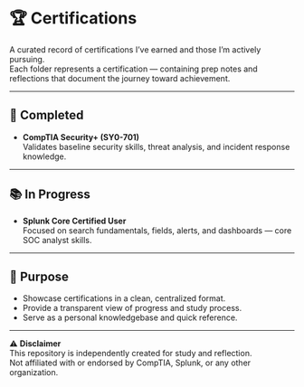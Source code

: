# 🏆 Certifications 

A curated record of certifications I’ve earned and those I’m actively pursuing.  
Each folder represents a certification — containing prep notes and reflections that document the journey toward achievement.

---

## 📜 Completed

- **CompTIA Security+ (SY0-701)**  
  Validates baseline security skills, threat analysis, and incident response knowledge.

---

## 📚 In Progress

- **Splunk Core Certified User**  
  Focused on search fundamentals, fields, alerts, and dashboards — core SOC analyst skills.

---

## 🎯 Purpose

- Showcase certifications in a clean, centralized format.  
- Provide a transparent view of progress and study process.  
- Serve as a personal knowledgebase and quick reference.  

---

⚠️ **Disclaimer**  
This repository is independently created for study and reflection.  
Not affiliated with or endorsed by CompTIA, Splunk, or any other organization.  

